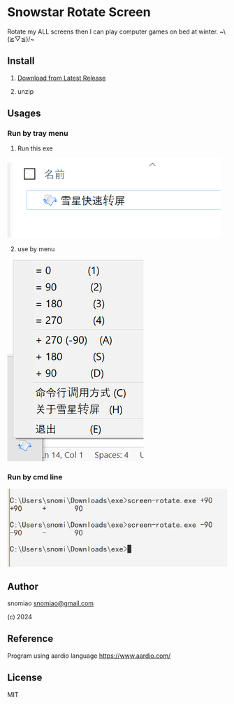 # Snowstar Rotate Screen

Rotate my ALL screens then I can play computer games on bed at winter. ~\\(≧▽≦)/~

## Install

1. [Download from Latest Release](https://github.com/snomiao/snowstar-rotate-screen/releases/)

2. unzip

## Usages

### Run by tray menu

1. Run this exe

![screen-rotate-exe](docs/screen-rotate-exe.png) 

2. use by menu

![usage-tray-menu](docs/usage-tray-menu.png)

### Run by cmd line

![usage-cmd-line](docs/usage-cmd-line.png)

## Author

snomiao <snomiao@gmail.com>

(c) 2024

## Reference

Program using aardio language https://www.aardio.com/

## License

MIT